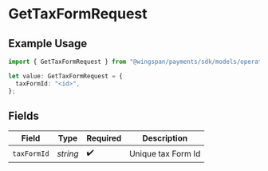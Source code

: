 # GetTaxFormRequest

## Example Usage

```typescript
import { GetTaxFormRequest } from "@wingspan/payments/sdk/models/operations";

let value: GetTaxFormRequest = {
  taxFormId: "<id>",
};
```

## Fields

| Field              | Type               | Required           | Description        |
| ------------------ | ------------------ | ------------------ | ------------------ |
| `taxFormId`        | *string*           | :heavy_check_mark: | Unique tax Form Id |